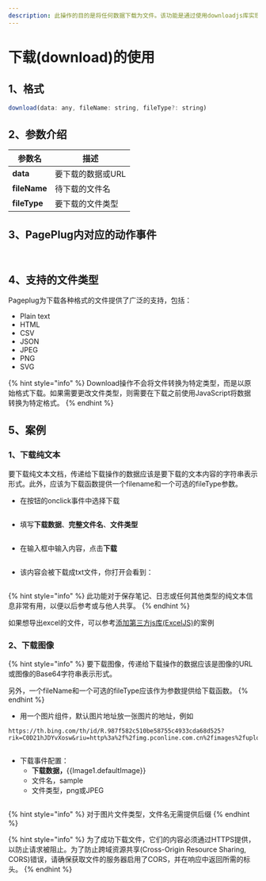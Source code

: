 ```yaml
---
description: 此操作的目的是将任何数据下载为文件。该功能是通过使用downloadjs库实现的。
---
```


# 下载(download)的使用

## 1、格式

```javascript
download(data: any, fileName: string, fileType?: string)
```



## 2、参数介绍

| 参数名          | 描述         |
| ------------ | ---------- |
| **data**     | 要下载的数据或URL |
| **fileName** | 待下载的文件名    |
| **fileType** | 要下载的文件类型   |

## **3、PagePlug内对应的动作事件**

<figure><img src="../../.gitbook/assets/image (10) (1).png" alt=""><figcaption></figcaption></figure>

<figure><img src="../../.gitbook/assets/image (9) (1).png" alt=""><figcaption></figcaption></figure>

## 4、支持的文件类型

Pageplug为下载各种格式的文件提供了广泛的支持，包括：

* Plain text
* HTML
* CSV
* JSON
* JPEG
* PNG
* SVG

{% hint style="info" %}
Download操作不会将文件转换为特定类型，而是以原始格式下载。如果需要更改文件类型，则需要在下载之前使用JavaScript将数据转换为特定格式。
{% endhint %}

## 5、案例

### **1、下载纯文本**

要下载纯文本文档，传递给下载操作的数据应该是要下载的文本内容的字符串表示形式。此外，应该为下载函数提供一个filename和一个可选的fileType参数。

* 在按钮的onclick事件中选择下载

<figure><img src="../../.gitbook/assets/image (105).png" alt=""><figcaption></figcaption></figure>

* 填写**下载数据**、**完整文件名**、**文件类型**

<figure><img src="../../.gitbook/assets/image (144).png" alt=""><figcaption></figcaption></figure>

* 在输入框中输入内容，点击**下载**

<figure><img src="../../.gitbook/assets/image (5) (1).png" alt=""><figcaption></figcaption></figure>

* 该内容会被下载成txt文件，你打开会看到：

<figure><img src="../../.gitbook/assets/image (101).png" alt=""><figcaption></figcaption></figure>

{% hint style="info" %}
此功能对于保存笔记、日志或任何其他类型的纯文本信息非常有用，以便以后参考或与他人共享。
{% endhint %}

如果想导出excel的文件，可以参考[添加第三方js库](../pageplug-de-js-ku/zhi-chi-tian-jia-di-san-fang-js-ku.md)[(ExcelJS)](../pageplug-de-js-ku/zhi-chi-tian-jia-di-san-fang-js-ku.md)的案例

### 2、下载图像

{% hint style="info" %}
要下载图像，传递给下载操作的数据应该是图像的URL或图像的Base64字符串表示形式。



另外，一个fileName和一个可选的fileType应该作为参数提供给下载函数。
{% endhint %}

* 用一个图片组件，默认图片地址放一张图片的地址，例如

```
https://th.bing.com/th/id/R.987f582c510be58755c4933cda68d525?rik=C0D21hJDYvXosw&riu=http%3a%2f%2fimg.pconline.com.cn%2fimages%2fupload%2fupc%2ftx%2fwallpaper%2f1305%2f16%2fc4%2f20990657_1368686545122.jpg&ehk=netN2qzcCVS4ALUQfDOwxAwFcy41oxC%2b0xTFvOYy5ds%3d&risl=&pid=ImgRaw&r=0
```

<figure><img src="../../.gitbook/assets/image (92).png" alt=""><figcaption></figcaption></figure>

* 下载事件配置：
  * **下载数据，**\{{Image1.defaultImage\}}
  * 文件名，sample
  * 文件类型，png或JPEG

<figure><img src="../../.gitbook/assets/image (97).png" alt=""><figcaption></figcaption></figure>

{% hint style="info" %}
对于图片文件类型，文件名无需提供后缀
{% endhint %}

{% hint style="info" %}
为了成功下载文件，它们的内容必须通过HTTPS提供，以防止请求被阻止。为了防止跨域资源共享(Cross-Origin Resource Sharing, CORS)错误，请确保获取文件的服务器启用了CORS，并在响应中返回所需的标头。
{% endhint %}
